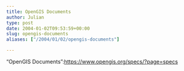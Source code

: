 ```yaml
---
title: OpenGIS Documents
author: Julian
type: post
date: 2004-01-02T09:53:59+00:00
slug: opengis-documents 
aliases: ["/2004/01/02/opengis-documents"]

---
```

&#8220;OpenGIS Documents&#8221;:https://www.opengis.org/specs/?page=specs